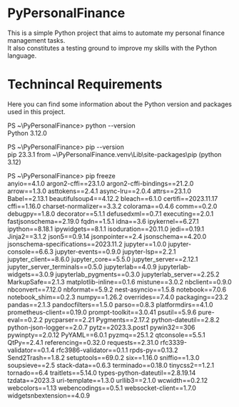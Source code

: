 # PyPersonalFinance

This is a simple Python project that aims to automate my personal finance management tasks. <br />
It also constitutes a testing ground to improve my skills with the Python language. <br />

# Technincal Requirements

Here you can find some information about the Python version and packages used in this project.

PS ~\PyPersonalFinance> python --version <br />
Python 3.12.0

PS ~\PyPersonalFinance> pip --version <br />
pip 23.3.1 from ~\PyPersonalFinance\.venv\Lib\site-packages\pip (python 3.12)

PS ~\PyPersonalFinance> pip freeze <br />
anyio==4.1.0
argon2-cffi==23.1.0
argon2-cffi-bindings==21.2.0
arrow==1.3.0
asttokens==2.4.1
async-lru==2.0.4
attrs==23.1.0
Babel==2.13.1
beautifulsoup4==4.12.2
bleach==6.1.0
certifi==2023.11.17
cffi==1.16.0
charset-normalizer==3.3.2
colorama==0.4.6
comm==0.2.0
debugpy==1.8.0
decorator==5.1.1
defusedxml==0.7.1
executing==2.0.1
fastjsonschema==2.19.0
fqdn==1.5.1
idna==3.6
ipykernel==6.27.1
ipython==8.18.1
ipywidgets==8.1.1
isoduration==20.11.0
jedi==0.19.1
Jinja2==3.1.2
json5==0.9.14
jsonpointer==2.4
jsonschema==4.20.0
jsonschema-specifications==2023.11.2
jupyter==1.0.0
jupyter-console==6.6.3
jupyter-events==0.9.0
jupyter-lsp==2.2.1
jupyter_client==8.6.0
jupyter_core==5.5.0
jupyter_server==2.12.1
jupyter_server_terminals==0.5.0
jupyterlab==4.0.9
jupyterlab-widgets==3.0.9
jupyterlab_pygments==0.3.0
jupyterlab_server==2.25.2
MarkupSafe==2.1.3
matplotlib-inline==0.1.6
mistune==3.0.2
nbclient==0.9.0
nbconvert==7.12.0
nbformat==5.9.2
nest-asyncio==1.5.8
notebook==7.0.6
notebook_shim==0.2.3
numpy==1.26.2
overrides==7.4.0
packaging==23.2
pandas==2.1.3
pandocfilters==1.5.0
parso==0.8.3
platformdirs==4.1.0
prometheus-client==0.19.0
prompt-toolkit==3.0.41
psutil==5.9.6
pure-eval==0.2.2
pycparser==2.21
Pygments==2.17.2
python-dateutil==2.8.2
python-json-logger==2.0.7
pytz==2023.3.post1
pywin32==306
pywinpty==2.0.12
PyYAML==6.0.1
pyzmq==25.1.2
qtconsole==5.5.1
QtPy==2.4.1
referencing==0.32.0
requests==2.31.0
rfc3339-validator==0.1.4
rfc3986-validator==0.1.1
rpds-py==0.13.2
Send2Trash==1.8.2
setuptools==69.0.2
six==1.16.0
sniffio==1.3.0
soupsieve==2.5
stack-data==0.6.3
terminado==0.18.0
tinycss2==1.2.1
tornado==6.4
traitlets==5.14.0
types-python-dateutil==2.8.19.14
tzdata==2023.3
uri-template==1.3.0
urllib3==2.1.0
wcwidth==0.2.12
webcolors==1.13
webencodings==0.5.1
websocket-client==1.7.0
widgetsnbextension==4.0.9
